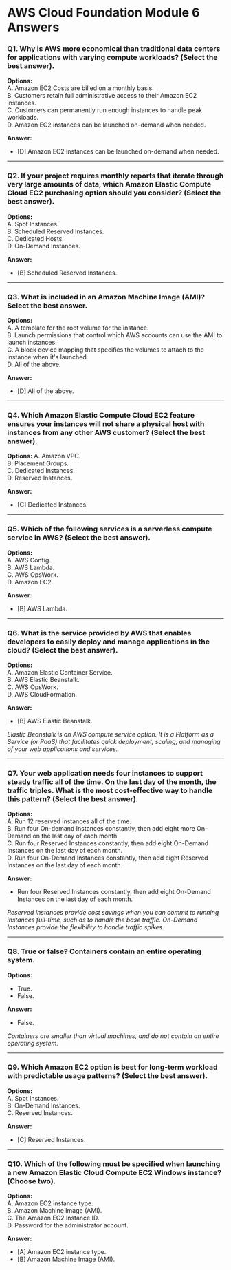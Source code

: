 # AWS Cloud Foundation Module 6 Answers

### Q1. Why is AWS more economical than traditional data centers for applications with varying compute workloads? (Select the best answer).
**Options:** <br/>
A. Amazon EC2 Costs are billed on a monthly basis. <br/>
B. Customers retain full administrative access to their Amazon EC2 instances. <br/>
C. Customers can permanently run enough instances to handle peak workloads. <br/>
D. Amazon EC2 instances can be launched on-demand when needed.

**Answer:**
- [D] Amazon EC2 instances can be launched on-demand when needed.

---

### Q2. If your project requires monthly reports that iterate through very large amounts of data, which Amazon Elastic Compute Cloud EC2 purchasing option should you consider? (Select the best answer).
**Options:** <br/>
A. Spot Instances. <br/>
B. Scheduled Reserved Instances. <br/>
C. Dedicated Hosts. <br/>
D. On-Demand Instances.

**Answer:**
- [B] Scheduled Reserved Instances.

---

### Q3. What is included in an Amazon Machine Image (AMI)? Select the best answer.
**Options:** <br/>
A. A template for the root volume for the instance. <br/>
B. Launch permissions that control which AWS accounts can use the AMI to launch instances. <br/>
C. A block device mapping that specifies the volumes to attach to the instance when it's launched. <br/>
D. All of the above.

**Answer:**
- [D] All of the above.

---

### Q4. Which Amazon Elastic Compute Cloud EC2 feature ensures your instances will not share a physical host with instances from any other AWS customer? (Select the best answer).
**Options:**
A. Amazon VPC. <br/>
B. Placement Groups. <br/>
C. Dedicated Instances. <br/>
D. Reserved Instances.

**Answer:**
- [C] Dedicated Instances.

---

### Q5. Which of the following services is a serverless compute service in AWS? (Select the best answer).
**Options:** <br/>
A. AWS Config. <br/>
B. AWS Lambda. <br/>
C. AWS OpsWork. <br/>
D. Amazon EC2.

**Answer:**
- [B] AWS Lambda.

---

### Q6. What is the service provided by AWS that enables developers to easily deploy and manage applications in the cloud? (Select the best answer).
**Options:** <br/>
A. Amazon Elastic Container Service. <br/>
B. AWS Elastic Beanstalk. <br/>
C. AWS OpsWork. <br/>
D. AWS CloudFormation.

**Answer:**
- [B] AWS Elastic Beanstalk.

*Elastic Beanstalk is an AWS compute service option. It is a Platform as a Service (or PaaS) that facilitates quick deployment, scaling, and managing of your web applications and services.*

---

### Q7. Your web application needs four instances to support steady traffic all of the time. On the last day of the month, the traffic triples. What is the most cost-effective way to handle this pattern? (Select the best answer).
**Options:** <br/>
A. Run 12 reserved instances all of the time. <br/>
B. Run four On-demand Instances constantly, then add eight more On-Demand on the last day of each month. <br/>
C. Run four Reserved Instances constantly, then add eight On-Demand Instances on the last day of each month. <br/>
D. Run four On-Demand Instances constantly, then add eight Reserved Instances on the last day of each month.

**Answer:**
- Run four Reserved Instances constantly, then add eight On-Demand Instances on the last day of each month.

*Reserved Instances provide cost savings when you can commit to running instances full-time, such as to handle the base traffic. On-Demand Instances provide the flexibility to handle traffic spikes.*

---

### Q8. True or false? Containers contain an entire operating system.
**Options:**
- True.
- False.

**Answer:**
- False.

*Containers are smaller than virtual machines, and do not contain an entire operating system.*

---

### Q9. Which Amazon EC2 option is best for long-term workload with predictable usage patterns? (Select the best answer).
**Options:** <br/>
A. Spot Instances. <br/>
B. On-Demand Instances. <br/>
C. Reserved Instances.

**Answer:**
- [C] Reserved Instances.

---

### Q10. Which of the following must be specified when launching a new Amazon Elastic Cloud Compute EC2 Windows instance? (Choose two).
**Options:** <br/>
A. Amazon EC2 instance type. <br/>
B. Amazon Machine Image (AMI). <br/>
C. The Amazon EC2 Instance ID. <br/>
D. Password for the administrator account.

**Answer:**
- [A] Amazon EC2 instance type.
- [B] Amazon Machine Image (AMI).